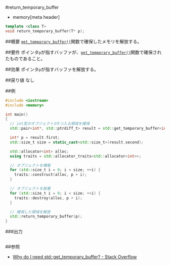 #return_temporary_buffer
* memory[meta header]

```cpp
template <class T>
void return_temporary_buffer(T* p);
```

##概要
[`get_temporary_buffer()`](./get_temporary_buffer.md)関数で確保したメモリを解放する。


##要件
ポインタ`p`が指すバッファが、[`get_temporary_buffer()`](./get_temporary_buffer.md)関数で確保されたものであること。


##効果
ポインタ`p`が指すバッファを解放する。


##戻り値
なし


##例
```cpp
#include <iostream>
#include <memory>

int main()
{
  // int型のオブジェクトが3つ入る領域を確保
  std::pair<int*, std::ptrdiff_t> result = std::get_temporary_buffer<int>(3);

  int* p = result.first;
  std::size_t size = static_cast<std::size_t>(result.second);

  std::allocator<int> alloc;
  using traits = std::allocator_traits<std::allocator<int>>;

  // オブジェクトを構築
  for (std::size_t i = 0; i < size; ++i) {
    traits::construct(alloc, p + i);
  }

  // オブジェクトを破棄
  for (std::size_t i = 0; i < size; ++i) {
    traits::destroy(alloc, p + i);
  }

  // 確保した領域を解放
  std::return_temporary_buffer(p);
}
```

###出力
```
```

##参照
- [Why do I need std::get_temporary_buffer? - Stack Overflow](http://stackoverflow.com/questions/3264299/why-do-i-need-stdget-temporary-buffer)

